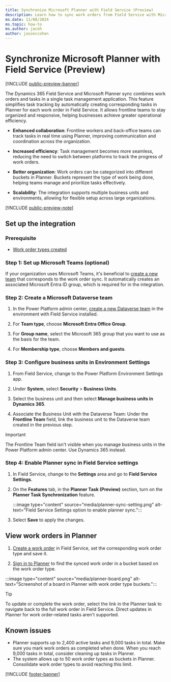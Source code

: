 ```yaml
---
title: Synchronize Microsoft Planner with Field Service (Preview)
description: Learn how to sync work orders from Field Service with Microsoft Planner.
ms.date: 11/08/2024
ms.topic: how-to
ms.author: jacoh
author: jasonccohen
---
```


# Synchronize Microsoft Planner with Field Service (Preview)

[!INCLUDE [public-preview-banner](../includes/public-preview-banner.md)]

The Dynamics 365 Field Service and Microsoft Planner sync combines work orders and tasks in a single task management application. This feature simplifies task tracking by automatically creating corresponding tasks in Planner for each work order in Field Service. It allows frontline teams to stay organized and responsive, helping businesses achieve greater operational efficiency.

- **Enhanced collaboration**: Frontline workers and back-office teams can track tasks in real time using Planner, improving communication and coordination across the organization.

- **Increased efficiency**: Task management becomes more seamless, reducing the need to switch between platforms to track the progress of work orders.

- **Better organization**: Work orders can be categorized into different buckets in Planner. Buckets represent the type of work being done, helping teams manage and prioritize tasks effectively.

- **Scalability**: The integration supports multiple business units and environments, allowing for flexible setup across large organizations.

[!INCLUDE [public-preview-note](../includes/public-preview-note.md)]

## Set up the integration

### Prerequisite

- [Work order types created](create-work-order-types.md)

### Step 1: Set up Microsoft Teams (optional)

If your organization uses Microsoft Teams, it's beneficial to [create a new team](https://support.microsoft.com/office/create-a-team-from-scratch-in-microsoft-teams-174adf5f-846b-4780-b765-de1a0a737e2b) that corresponds to the work order sync. It automatically creates an associated Microsoft Entra ID group, which is required for in the integration.

### Step 2: Create a Microsoft Dataverse team

1. In the Power Platform admin center, [create a new Dataverse team](/power-platform/admin/manage-teams#create-a-new-team) in the environment with Field Service installed.

1. For **Team type**, choose **Microsoft Entra Office Group**.

1. For **Group name**, select the Microsoft 365 group that you want to use as the basis for the team.

1. For **Membership type**, choose **Members and guests**.  

### Step 3: Configure business units in Environment Settings

1. From Field Service, change to the Power Platform Environment Settings app.

1. Under **System**, select **Security** > **Business Units**.

1. Select the business unit and then select **Manage business units in Dynamics 365**.

1. Associate the Business Unit with the Dataverse Team: Under the **Frontline Team** field, link the business unit to the Dataverse team created in the previous step.

> [!IMPORTANT]
> The Frontline Team field isn't visible when you manage business units in the Power Platform admin center. Use Dynamics 365 instead.

### Step 4: Enable Planner sync in Field Service settings

1. In Field Service, change to the **Settings** area and go to **Field Service Settings**.

1. On the **Features** tab, in the **Planner Task (Preview)** section, turn on the **Planner Task Synchronization** feature.

   :::image type="content" source="media/planner-sync-setting.png" alt-text="Field Service Settings option to enable planner sync.":::

1. Select **Save** to apply the changes.

## View work orders in Planner

1. [Create a work order](create-work-order.md) in Field Service, set the corresponding work order type and save it.

1. [Sign in to Planner](https://support.microsoft.com/office/sign-in-to-microsoft-planner-fe43c972-5a95-4071-86d4-423a64a3b21e) to find the synced work order in a bucket based on the work order type.

:::image type="content" source="media/planner-board.png" alt-text="Screenshot of a board in Planner with work order type buckets.":::

> [!TIP]
> To update or complete the work order, select the link in the Planner task to navigate back to the full work order in Field Service. Direct updates in Planner for work order-related tasks aren't supported.

## Known issues

- Planner supports up to 2,400 active tasks and 9,000 tasks in total. Make sure you mark work orders as completed when done. When you reach 9,000 tasks in total, consider cleaning up tasks in Planner.
- The system allows up to 50 work order types as buckets in Planner. Consolidate work order types to avoid reaching this limit.

[!INCLUDE [footer-banner](../includes/footer-banner.md)]
